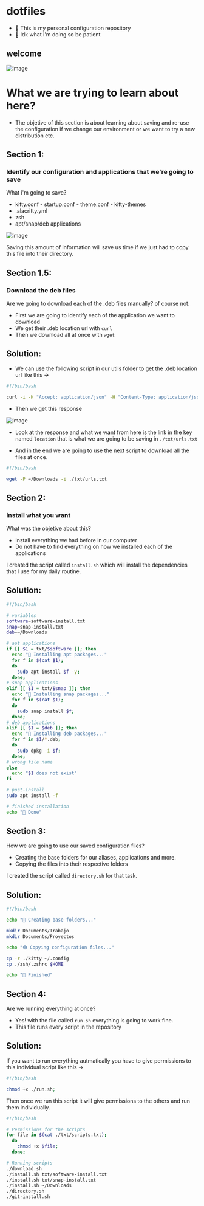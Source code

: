 # dotfiles

- 🐧 This is my personal configuration repository
- 🥺 Idk what i'm doing so be patient

## welcome

![image](https://data.whicdn.com/images/245075010/original.gif)

# What we are trying to learn about here?

- The objetive of this section is about learning about saving and re-use the configuration if we change our environment or we want to try a new distribution etc.

## Section 1:

### Identify our configuration and applications that we're going to save

What i'm going to save?

- kitty.conf - startup.conf - theme.conf - kitty-themes
- .alacritty.yml
- zsh
- apt/snap/deb applications

![image](https://cdn.discordapp.com/attachments/610338409671557121/1015386630674194513/unknown.png)

Saving this amount of information will save us time if we just had to copy this file into their directory.

## Section 1.5:

### Download the deb files

Are we going to download each of the .deb files manually? of course not.

- First we are going to identify each of the application we want to download
- We get their .deb location url with `curl`
- Then we download all at once with `wget`

## Solution:

- We can use the following script in our utils folder to get the .deb location url like this ->

```bash
#!/bin/bash

curl -i -H "Accept: application/json" -H "Content-Type: application/json" -X GET <URL>
```

- Then we get this response

![image](https://cdn.discordapp.com/attachments/610338409671557121/1015480805843275888/unknown.png)

- Look at the response and what we want from here is the link in the key named `location` that is what we are going to be saving in `./txt/urls.txt`

- And in the end we are going to use the next script to download all the files at once.

```bash
#!/bin/bash

wget -P ~/Downloads -i ./txt/urls.txt

```

## Section 2:

### Install what you want

What was the objetive about this?

- Install everything we had before in our computer
- Do not have to find everything on how we installed each of the applications

I created the script called `install.sh` which will install the dependencies that I use for my daily routine.

## Solution:

```bash
#!/bin/bash

# variables
software=software-install.txt
snap=snap-install.txt
deb=~/Downloads

# apt applications
if [[ $1 = txt/$software ]]; then
  echo "🔴 Installing apt packages..."
  for f in $(cat $1);
  do
    sudo apt install $f -y;
  done;
# snap applications
elif [[ $1 = txt/$snap ]]; then
  echo "🔴 Installing snap packages..."
  for f in $(cat $1);
  do
    sudo snap install $f;
  done;
# deb applications
elif [[ $1 = $deb ]]; then
  echo "🔴 Installing deb packages..."
  for f in $1/*.deb;
  do
    sudo dpkg -i $f;
  done;
# wrong file name
else
  echo "$1 does not exist"
fi

# post-install
sudo apt install -f

# finished installation
echo "🏁 Done"
```

## Section 3:

How we are going to use our saved configuration files?

- Creating the base folders for our aliases, applications and more.
- Copying the files into their respective folders

I created the script called `directory.sh` for that task.

## Solution:

```bash
#!/bin/bash

echo "🔴 Creating base folders..."

mkdir Documents/Trabajo
mkdir Documents/Proyectos

echo "🟢 Copying configuration files..."

cp -r ./kitty ~/.config
cp ./zsh/.zshrc $HOME

echo "🏁 Finished"
```

## Section 4:

Are we running everything at once?

- Yes! with the file called `run.sh` everything is going to work fine.
- This file runs every script in the repository

## Solution:

If you want to run everything autmatically you have to give permissions to this individual script like this ->

```bash
#!/bin/bash

chmod +x ./run.sh;
```

Then once we run this script it will give permissions to the others and run them individually.

```bash
#!/bin/bash

# Permissions for the scripts
for file in $(cat ./txt/scripts.txt);
  do
    chmod +x $file;
  done;

# Running scripts
./download.sh
./install.sh txt/software-install.txt
./install.sh txt/snap-install.txt
./install.sh ~/Downloads
./directory.sh
./git-install.sh
```
